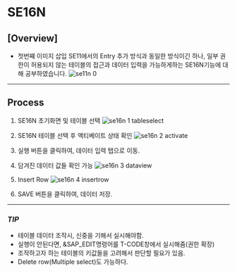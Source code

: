  # SE16N
 ## [Overview]
- 첫번쨰 이미지 삽입 
SE11에서의 Entry 추가 방식과 동일한 방식이긴 하나, 일부 권한이 허용되지 않는 테이블의 접근과 데이터 입력을 가능하게하는 SE16N기능에 대해 공부하였습니다.
![se11n 0](https://user-images.githubusercontent.com/44318904/50569832-f7403c80-0db3-11e9-9f9d-23f098da0f31.jpg)
****
## Process
1. SE16N 초기화면 및 테이블 선택
![se16n 1 tableselect](https://user-images.githubusercontent.com/44318904/50569818-b8aa8200-0db3-11e9-856a-a91a8f32201e.PNG)

2. SE16N 테이블 선택 후 액티베이트 상태 확인
![se16n 2 activate](https://user-images.githubusercontent.com/44318904/50569826-ceb84280-0db3-11e9-9d0e-4c1621b86246.PNG)

3. 실행 버튼을 클릭하여, 데이터 입력 탭으로 이동.

4. 담겨진 데이터 값들 확인 가능
![se16n 3 dataview](https://user-images.githubusercontent.com/44318904/50569823-ceb84280-0db3-11e9-9043-9fb6c1e5cd11.PNG)

5. Insert Row
![se16n 4 insertrow](https://user-images.githubusercontent.com/44318904/50569825-ceb84280-0db3-11e9-92fe-b43a92937066.PNG)

6. SAVE 버튼을 클릭하여, 데이터 저장.
****
 ### ***TIP*** 
- 테이블 데이터 조작시, 신중을 기해서 실시해야함.
- 실행이 안된다면, &SAP_EDIT명령어를 T-CODE창에서 실시해줌(권한 확장)
- 조작하고자 하는 테이블의 키값들을 고려해서 판단할 필요가 있음.
- Delete row(Multiple select)도 가능하다.

